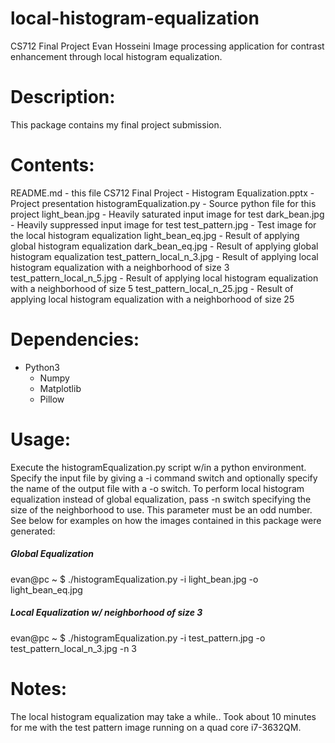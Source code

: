 # local-histogram-equalization
CS712 Final Project
Evan Hosseini
Image processing application for contrast enhancement through local histogram equalization.

# Description:
This package contains my final project submission.

# Contents:
README.md - this file
CS712 Final Project - Histogram Equalization.pptx - Project presentation
histogramEqualization.py - Source python file for this project
light_bean.jpg - Heavily saturated input image for test
dark_bean.jpg - Heavily suppressed input image for test
test_pattern.jpg - Test image for the local histogram equalization
light_bean_eq.jpg - Result of applying global histogram equalization
dark_bean_eq.jpg - Result of applying global histogram equalization
test_pattern_local_n_3.jpg - Result of applying local histogram equalization
                             with a neighborhood of size 3
test_pattern_local_n_5.jpg - Result of applying local histogram equalization
                             with a neighborhood of size 5
test_pattern_local_n_25.jpg - Result of applying local histogram equalization
                              with a neighborhood of size 25

# Dependencies:
* Python3
  * Numpy
  * Matplotlib
  * Pillow

# Usage:
Execute the histogramEqualization.py script w/in a python environment.
Specify the input file by giving a -i command switch and optionally specify the
name of the output file with a -o switch.  To perform local histogram equalization
instead of global equalization, pass -n switch specifying the size of the neighborhood to use.
This parameter must be an odd number.  See below for examples on how the images
contained in this package were generated:

##### Global Equalization
evan@pc ~ $ ./histogramEqualization.py -i light_bean.jpg -o light_bean_eq.jpg

##### Local Equalization w/ neighborhood of size 3
evan@pc ~ $ ./histogramEqualization.py -i test_pattern.jpg -o test_pattern_local_n_3.jpg -n 3

# Notes:
The local histogram equalization may take a while.. Took about 10 minutes for me
with the test pattern image running on a quad core i7-3632QM.